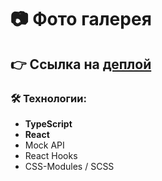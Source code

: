 # 📷 Фото галерея

## 👉 Ссылка на [деплой](https://image-gallery-zeta-three.vercel.app/)

### 🛠️ Технологии:

- **TypeScript**
- **React**
- Mock API
- React Hooks
- CSS-Modules / SCSS
